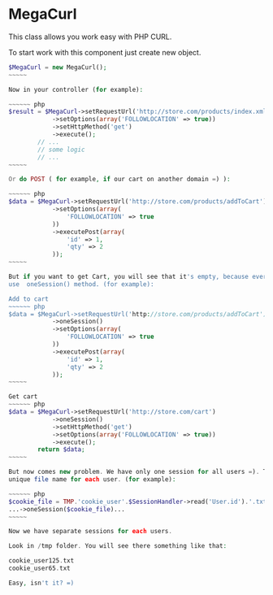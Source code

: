 MegaCurl
========

This class allows you work easy with PHP CURL.

To start work with this component just create new object.

~~~~~~ php
$MegaCurl = new MegaCurl();
~~~~~

Now in your controller (for example):

~~~~~~ php
$result = $MegaCurl->setRequestUrl('http://store.com/products/index.xml')
            ->setOptions(array('FOLLOWLOCATION' => true))
            ->setHttpMethod('get')
            ->execute();
        // ...
        // some logic
        // ...
~~~~~

Or do POST ( for example, if our cart on another domain =) ):

~~~~~~ php
$data = $MegaCurl->setRequestUrl('http://store.com/products/addToCart')
            ->setOptions(array(
                'FOLLOWLOCATION' => true
            ))
            ->executePost(array(
                'id' => 1,
                'qty' => 2
            ));
~~~~~

But if you want to get Cart, you will see that it's empty, because every query start new session. For comfortable work
use  oneSession() method. (for example):

Add to cart
~~~~~~ php
$data = $MegaCurl->setRequestUrl('http://store.com/products/addToCart')
            ->oneSession()
            ->setOptions(array(
                'FOLLOWLOCATION' => true
            ))
            ->executePost(array(
                'id' => 1,
                'qty' => 2
            ));
~~~~~

Get cart
~~~~~~ php
$data = $MegaCurl->setRequestUrl('http://store.com/cart')
            ->oneSession()
            ->setHttpMethod('get')
            ->setOptions(array('FOLLOWLOCATION' => true))
            ->execute();
        return $data;
~~~~~

But now comes new problem. We have only one session for all users =). To fix this, just put in oneSession() method
unique file name for each user. (for example):

~~~~~~ php
$cookie_file = TMP.'cookie_user'.$SessionHandler->read('User.id').'.txt'
...->oneSession($cookie_file)...
~~~~~

Now we have separate sessions for each users.

Look in /tmp folder. You will see there something like that:

cookie_user125.txt
cookie_user65.txt

Easy, isn't it? =)